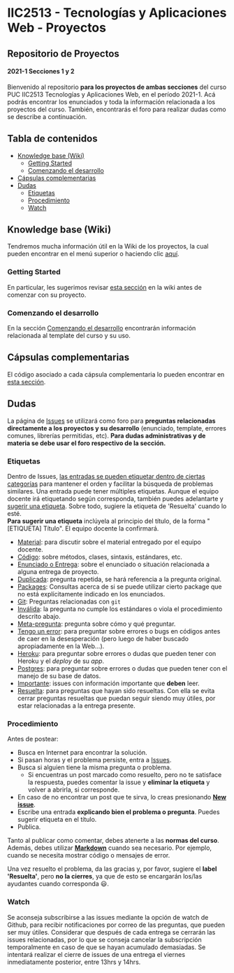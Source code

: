 # IIC2513 - Tecnologías y Aplicaciones Web - Proyectos

## Repositorio de Proyectos

#### 2021-1 Secciones 1 y 2

Bienvenido al repositorio **para los proyectos de ambas secciones** del curso PUC IIC2513 Tecnologías y Aplicaciones Web, en el período 2021-1. Acá podrás encontrar los enunciados y toda la información relacionada a los proyectos del curso. También, encontrarás el foro para realizar dudas como se describe a continuación.

## Tabla de contenidos
- [Knowledge base (Wiki)](#knowledge-base-wiki)
  - [Getting Started](#getting-started)
  - [Comenzando el desarrollo](#comenzando-el-desarrollo)
- [Cápsulas complementarias](#c&#225;psulas-complementarias)
- [Dudas](#dudas)
  - [Etiquetas](#etiquetas)
  - [Procedimiento](#procedimiento)
  - [Watch](#watch)

## Knowledge base (Wiki)

Tendremos mucha información útil en la Wiki de los proyectos, la cual pueden encontrar en el menú superior o haciendo clic [aquí](../../wiki).

### Getting Started

En particular, les sugerimos revisar [esta sección](../../wiki/Getting-Started) en la wiki antes de comenzar con su proyecto.

### Comenzando el desarrollo

En la sección [Comenzando el desarrollo](../../wiki/Comenzando-el-desarrollo) encontrarán información relacionada al template del curso y su uso.

## Cápsulas complementarias

El código asociado a cada cápsula complementaria lo pueden encontrar en [esta sección](Capsulas).

## Dudas

La página de [Issues](../../issues) se utilizará como foro para **preguntas relacionadas directamente a los proyectos y su desarrollo** (enunciado, template, errores comunes, librerías permitidas, etc). **Para dudas administrativas y de materia se debe usar el foro respectivo de la sección.**

### Etiquetas

Dentro de Issues, [las entradas se pueden etiquetar dentro de ciertas categorías](https://help.github.com/articles/applying-labels-to-issues-and-pull-requests/) para mantener el orden y facilitar la búsqueda de problemas similares. Una entrada puede tener múltiples etiquetas. Aunque el equipo docente irá etiquetando según corresponda, también puedes adelantarte y [sugerir una etiqueta](../../labels). Sobre todo, sugiere la etiqueta de 'Resuelta' cuando lo esté. \
**Para sugerir una etiqueta** inclúyela al principio del título, de la forma "[ETIQUETA] Título". El equipo docente la confirmará.

* [Material](../../labels/Material): para discutir sobre el material entregado por el equipo docente.
* [Código](../../labels/C%C3%B3digo): sobre métodos, clases, sintaxis, estándares, etc.
* [Enunciado o Entrega](../../labels/Enunciado%20o%20Entrega): sobre el enunciado o situación relacionada a alguna entrega de proyecto.
* [Duplicada](../../labels/Duplicada): pregunta repetida, se hará referencia a la pregunta original.
* [Packages](../../labels/Packages): Consultas acerca de si se puede utilizar cierto package que no está explícitamente indicado en los enunciados.
* [Git](../../labels/Git): Preguntas relacionadas con `git`
* [Inválida](../../labels/Inv%C3%A1lida): la pregunta no cumple los estándares o viola el procedimiento descrito abajo.
* [Meta-pregunta](../../labels/Meta-Pregunta): pregunta sobre cómo y qué preguntar.
* [Tengo un error](../../labels/Tengo%20un%20error): para preguntar sobre errores o bugs en códigos antes de caer en la desesperación (pero luego de haber buscado apropiadamente en la Web...).
* [Heroku](../../labels/Heroku): para preguntar sobre errores o dudas que pueden tener con Heroku y el _deploy_ de su _app_.
* [Postgres](../../labels/Postgres): para preguntar sobre errores o dudas que pueden tener con el manejo de su base de datos.
* [Importante](../../labels/Importante): issues con información importante que **deben** leer.
* [Resuelta](../../labels/Resuelta): para preguntas que hayan sido resueltas. Con ella se evita cerrar preguntas resueltas que puedan seguir siendo muy útiles, por estar relacionadas a la entrega presente.

### Procedimiento

Antes de postear:
* Busca en Internet para encontrar la solución.
* Si pasan horas y el problema persiste, entra a [Issues](../../issues).
* Busca si alguien tiene la misma pregunta o problema.
	* Si encuentras un post marcado como resuelto, pero no te satisface la respuesta, puedes comentar la issue y **eliminar la etiqueta** y volver a abrirla, si corresponde.
* En caso de no encontrar un post que te sirva, lo creas presionando **[New issue](../../issues/new)**.
* Escribe una entrada **explicando bien el problema o pregunta**. Puedes sugerir etiqueta en el título.
* Publica.

Tanto al publicar como comentar, debes atenerte a las **normas del curso**. Además, debes utilizar **[Markdown](https://github.com/adam-p/markdown-here/wiki/Markdown-Cheatsheet#code)** cuando sea necesario. Por ejemplo, cuando se necesita mostrar código o mensajes de error.

Una vez resuelto el problema, da las gracias y, por favor, sugiere el **label 'Resuelta'**, pero **no la cierres**, ya que de esto se encargarán los/las ayudantes cuando corresponda :smiley:.

### Watch

Se aconseja subscribirse a las issues mediante la opción de watch de Github, para recibir notificaciones por correo de las preguntas, que pueden ser muy útiles. Considerar que después de cada entrega se cerrarán las issues relacionadas, por lo que se conseja cancelar la subscripción temporalmente en caso de que se hayan acumulado demasiadas. Se intentará realizar el cierre de issues de una entrega el viernes inmediatamente posterior, entre 13hrs y 14hrs.
